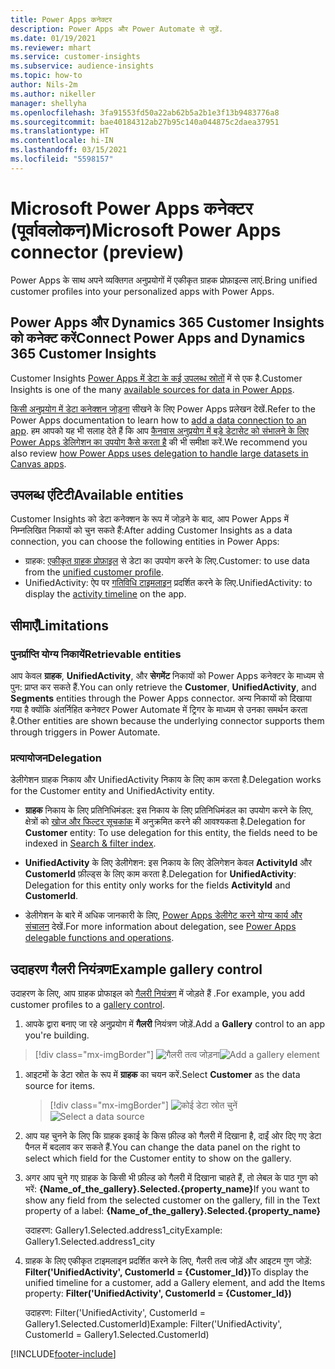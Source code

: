 ```yaml
---
title: Power Apps कनेक्टर
description: Power Apps और Power Automate से जुड़ें.
ms.date: 01/19/2021
ms.reviewer: mhart
ms.service: customer-insights
ms.subservice: audience-insights
ms.topic: how-to
author: Nils-2m
ms.author: nikeller
manager: shellyha
ms.openlocfilehash: 3fa91553fd50a22ab62b5a2b1e3f13b9483776a8
ms.sourcegitcommit: bae40184312ab27b95c140a044875c2daea37951
ms.translationtype: HT
ms.contentlocale: hi-IN
ms.lasthandoff: 03/15/2021
ms.locfileid: "5598157"
---
```

# <a name="microsoft-power-apps-connector-preview"></a><span data-ttu-id="bbbd1-103">Microsoft Power Apps कनेक्टर (पूर्वावलोकन)</span><span class="sxs-lookup"><span data-stu-id="bbbd1-103">Microsoft Power Apps connector (preview)</span></span>

<span data-ttu-id="bbbd1-104">Power Apps के साथ अपने व्यक्तिगत अनुप्रयोगों में एकीकृत ग्राहक प्रोफ़ाइल्स लाएं.</span><span class="sxs-lookup"><span data-stu-id="bbbd1-104">Bring unified customer profiles into your personalized apps with Power Apps.</span></span>

## <a name="connect-power-apps-and-dynamics-365-customer-insights"></a><span data-ttu-id="bbbd1-105">Power Apps और Dynamics 365 Customer Insights को कनेक्ट करें</span><span class="sxs-lookup"><span data-stu-id="bbbd1-105">Connect Power Apps and Dynamics 365 Customer Insights</span></span>

<span data-ttu-id="bbbd1-106">Customer Insights [Power Apps में डेटा के कई उपलब्ध स्रोतों](/powerapps/maker/canvas-apps/working-with-data-sources) में से एक है.</span><span class="sxs-lookup"><span data-stu-id="bbbd1-106">Customer Insights is one of the many [available sources for data in Power Apps](/powerapps/maker/canvas-apps/working-with-data-sources).</span></span>

<span data-ttu-id="bbbd1-107">[किसी अनुप्रयोग में डेटा कनेक्शन जोड़ना](/powerapps/maker/canvas-apps/add-data-connection) सीखने के लिए Power Apps प्रलेखन देखें.</span><span class="sxs-lookup"><span data-stu-id="bbbd1-107">Refer to the Power Apps documentation to learn how to [add a data connection to an app](/powerapps/maker/canvas-apps/add-data-connection).</span></span> <span data-ttu-id="bbbd1-108">हम आपको यह भी सलाह देते हैं कि आप [कैनवास अनुप्रयोग में बड़े डेटासेट को संभालने के लिए Power Apps डेलिगेशन का उपयोग कैसे करता है](/powerapps/maker/canvas-apps/delegation-overview) की भी समीक्षा करें.</span><span class="sxs-lookup"><span data-stu-id="bbbd1-108">We recommend you also review [how Power Apps uses delegation to handle large datasets in Canvas apps](/powerapps/maker/canvas-apps/delegation-overview).</span></span>

## <a name="available-entities"></a><span data-ttu-id="bbbd1-109">उपलब्ध एंटिटी</span><span class="sxs-lookup"><span data-stu-id="bbbd1-109">Available entities</span></span>

<span data-ttu-id="bbbd1-110">Customer Insights को डेटा कनेक्शन के रूप में जोड़ने के बाद, आप Power Apps में निम्नलिखित निकायों को चुन सकते हैं:</span><span class="sxs-lookup"><span data-stu-id="bbbd1-110">After adding Customer Insights as a data connection, you can choose the following entities in Power Apps:</span></span>

- <span data-ttu-id="bbbd1-111">ग्राहक: [एकीकृत ग्राहक प्रोफ़ाइल](customer-profiles.md) से डेटा का उपयोग करने के लिए.</span><span class="sxs-lookup"><span data-stu-id="bbbd1-111">Customer: to use data from the [unified customer profile](customer-profiles.md).</span></span>
- <span data-ttu-id="bbbd1-112">UnifiedActivity: ऐप पर [गतिविधि टाइमलाइन](activities.md) प्रदर्शित करने के लिए.</span><span class="sxs-lookup"><span data-stu-id="bbbd1-112">UnifiedActivity: to display the [activity timeline](activities.md) on the app.</span></span>

## <a name="limitations"></a><span data-ttu-id="bbbd1-113">सीमाएँ</span><span class="sxs-lookup"><span data-stu-id="bbbd1-113">Limitations</span></span>

### <a name="retrievable-entities"></a><span data-ttu-id="bbbd1-114">पुनर्प्राप्ति योग्य निकायें</span><span class="sxs-lookup"><span data-stu-id="bbbd1-114">Retrievable entities</span></span>

<span data-ttu-id="bbbd1-115">आप केवल **ग्राहक**, **UnifiedActivity**, और **सेगमेंट** निकायों को Power Apps कनेक्टर के माध्यम से पुन: प्राप्त कर सकते हैं.</span><span class="sxs-lookup"><span data-stu-id="bbbd1-115">You can only retrieve the **Customer**, **UnifiedActivity**, and **Segments** entities through the Power Apps connector.</span></span> <span data-ttu-id="bbbd1-116">अन्य निकायों को दिखाया गया है क्योंकि अंतर्निहित कनेक्टर Power Automate में ट्रिगर के माध्यम से उनका समर्थन करता है.</span><span class="sxs-lookup"><span data-stu-id="bbbd1-116">Other entities are shown because the underlying connector supports them through triggers in Power Automate.</span></span>  

### <a name="delegation"></a><span data-ttu-id="bbbd1-117">प्रत्यायोजन</span><span class="sxs-lookup"><span data-stu-id="bbbd1-117">Delegation</span></span>

<span data-ttu-id="bbbd1-118">डेलीगेशन ग्राहक निकाय और UnifiedActivity निकाय के लिए काम करता है.</span><span class="sxs-lookup"><span data-stu-id="bbbd1-118">Delegation works for the Customer entity and UnifiedActivity entity.</span></span> 

- <span data-ttu-id="bbbd1-119">**ग्राहक** निकाय के लिए प्रतिनिधिमंडल: इस निकाय के लिए प्रतिनिधिमंडल का उपयोग करने के लिए, क्षेत्रों को [खोज और फिल्टर सूचकांक](search-filter-index.md) में अनुक्रमित करने की आवश्यकता है.</span><span class="sxs-lookup"><span data-stu-id="bbbd1-119">Delegation for **Customer** entity: To use delegation for this entity, the fields need to be indexed in [Search & filter index](search-filter-index.md).</span></span>  

- <span data-ttu-id="bbbd1-120">**UnifiedActivity** के लिए डेलीगेशन: इस निकाय के लिए डेलिगेशन केवल **ActivityId** और **CustomerId** फ़ील्ड्स के लिए काम करता है.</span><span class="sxs-lookup"><span data-stu-id="bbbd1-120">Delegation for **UnifiedActivity**: Delegation for this entity only works for the fields **ActivityId** and **CustomerId**.</span></span>  

- <span data-ttu-id="bbbd1-121">डेलीगेशन के बारे में अधिक जानकारी के लिए, [Power Apps डेलीगेट करने योग्य कार्य और संचालन](/connectors/commondataservice/#power-apps-delegable-functions-and-operations-for-the-cds-for-apps) देखें.</span><span class="sxs-lookup"><span data-stu-id="bbbd1-121">For more information about delegation, see [Power Apps delegable functions and operations](/connectors/commondataservice/#power-apps-delegable-functions-and-operations-for-the-cds-for-apps).</span></span> 

## <a name="example-gallery-control"></a><span data-ttu-id="bbbd1-122">उदाहरण गैलरी नियंत्रण</span><span class="sxs-lookup"><span data-stu-id="bbbd1-122">Example gallery control</span></span>

<span data-ttu-id="bbbd1-123">उदाहरण के लिए, आप ग्राहक प्रोफाइल को [गैलरी नियंत्रण](/powerapps/maker/canvas-apps/add-gallery) में जोड़ते हैं .</span><span class="sxs-lookup"><span data-stu-id="bbbd1-123">For example, you add customer profiles to a [gallery control](/powerapps/maker/canvas-apps/add-gallery).</span></span>

1. <span data-ttu-id="bbbd1-124">आपके द्वारा बनाए जा रहे अनुप्रयोग में **गैलरी** नियंत्रण जोड़ें.</span><span class="sxs-lookup"><span data-stu-id="bbbd1-124">Add a **Gallery** control to an app you're building.</span></span>

> [!div class="mx-imgBorder"]
> <span data-ttu-id="bbbd1-125">![गैलरी तत्व जोड़ना](media/connector-powerapps9.png "गैलरी तत्व जोड़ें")</span><span class="sxs-lookup"><span data-stu-id="bbbd1-125">![Add a gallery element](media/connector-powerapps9.png "Add a gallery element")</span></span>

1. <span data-ttu-id="bbbd1-126">आइटमों के डेटा स्रोत के रूप में **ग्राहक** का चयन करें.</span><span class="sxs-lookup"><span data-stu-id="bbbd1-126">Select **Customer** as the data source for items.</span></span>

    > [!div class="mx-imgBorder"]
    > <span data-ttu-id="bbbd1-127">![कोई डेटा स्रोत चुनें](media/choose-datasource-powerapps.png "कोई डेटा स्रोत चुनें")</span><span class="sxs-lookup"><span data-stu-id="bbbd1-127">![Select a data source](media/choose-datasource-powerapps.png "Select a data source")</span></span>

1. <span data-ttu-id="bbbd1-128">आप यह चुनने के लिए कि ग्राहक इकाई के किस फ़ील्ड को गैलरी में दिखाना है, दाईं ओर दिए गए डेटा पैनल में बदलाव कर सकते हैं.</span><span class="sxs-lookup"><span data-stu-id="bbbd1-128">You can change the data panel on the right to select which field for the Customer entity to show on the gallery.</span></span>

1. <span data-ttu-id="bbbd1-129">अगर आप चुने गए ग्राहक के किसी भी फ़ील्ड को गैलरी में दिखाना चाहते हैं, तो लेबल के पाठ गुण को भरें:  **{Name_of_the_gallery}.Selected.{property_name}**</span><span class="sxs-lookup"><span data-stu-id="bbbd1-129">If you want to show any field from the selected customer on the gallery, fill in the Text property of a label:  **{Name_of_the_gallery}.Selected.{property_name}**</span></span>

    <span data-ttu-id="bbbd1-130">उदाहरण: Gallery1.Selected.address1_city</span><span class="sxs-lookup"><span data-stu-id="bbbd1-130">Example: Gallery1.Selected.address1_city</span></span>

1. <span data-ttu-id="bbbd1-131">ग्राहक के लिए एकीकृत टाइमलाइन प्रदर्शित करने के लिए, गैलरी तत्व जोड़ें और आइटम गुण जोड़ें: **Filter('UnifiedActivity', CustomerId = {Customer_Id})**</span><span class="sxs-lookup"><span data-stu-id="bbbd1-131">To display the unified timeline for a customer, add a Gallery element, and add the Items property: **Filter('UnifiedActivity', CustomerId = {Customer_Id})**</span></span>

    <span data-ttu-id="bbbd1-132">उदाहरण: Filter('UnifiedActivity', CustomerId = Gallery1.Selected.CustomerId)</span><span class="sxs-lookup"><span data-stu-id="bbbd1-132">Example: Filter('UnifiedActivity', CustomerId = Gallery1.Selected.CustomerId)</span></span>


[!INCLUDE[footer-include](../includes/footer-banner.md)]